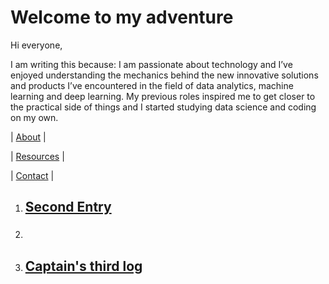 # Welcome to my adventure
Hi everyone, 

I am writing this because: I am passionate about technology and I’ve enjoyed understanding the mechanics behind the new innovative solutions and products I’ve encountered in the field of data analytics, machine learning and deep learning. 
My previous roles inspired me to get closer to the practical side of things and I started studying data science and coding on my own.


 
|  [About](docs/about.md) | 

|  [Resources](docs/Resources.md) |

|  [Contact](docs/contact.md) | 
 




1. ## [Second Entry](docs/second.md)

2. ### 

3. ## [Captain's third log](docs/third.md)

###
